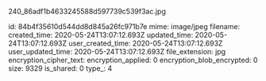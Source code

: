 240_86adf1b4633245588d597739c539f3ac.jpg

id: 84b4f35610d544dd8d845a26fc971b7e
mime: image/jpeg
filename: 
created_time: 2020-05-24T13:07:12.693Z
updated_time: 2020-05-24T13:07:12.693Z
user_created_time: 2020-05-24T13:07:12.693Z
user_updated_time: 2020-05-24T13:07:12.693Z
file_extension: jpg
encryption_cipher_text: 
encryption_applied: 0
encryption_blob_encrypted: 0
size: 9329
is_shared: 0
type_: 4